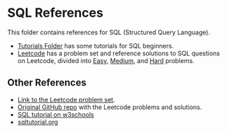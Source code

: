 # SQL References

This folder contains references for SQL (Structured Query Language).

* [Tutorials Folder](https://github.com/DSME-6756-23/BA-W2022/tree/main/SQL%20References/Tutorials) has some tutorials for SQL beginners.
* [Leetcode](https://github.com/DSME-6756-23/BA-W2022/tree/main/SQL%20References/Leetcode) has a problem set and reference solutions to SQL questions on Leetcode, divided into [Easy](https://github.com/DSME-6756-23/BA-W2022/tree/main/SQL%20References/Leetcode/Easy), [Medium](https://github.com/DSME-6756-23/BA-W2022/tree/main/SQL%20References/Leetcode/Medium), and [Hard](https://github.com/DSME-6756-23/BA-W2022/tree/main/SQL%20References/Leetcode/Hard) problems.

## Other References

* [Link to the Leetcode problem set](https://leetcode.com/problemset/database/).
* [Original GitHub repo](https://github.com/mrinal1704/SQL-Leetcode-Challenge) with the Leetcode problems and solutions.
* [SQL tutorial on w3schools](https://www.w3schools.com/sql/)
* [sqltutorial.org](sqltutorial.org)



